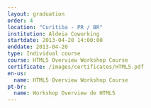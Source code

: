 ```yaml
---
layout: graduation
order: 4
location: "Curitiba - PR / BR"
institution: Aldeia Coworking
startdate: 2013-04-20 14:00:00
enddate: 2013-04-20
type: Individual course
course: HTML5 Overview Workshop Course
certificate: /images/certificates/HTML5.pdf
en-us:
  name: HTML5 Overview Workshop Course
pt-br:
  name: Workshop Overview de HTML5
---
```

